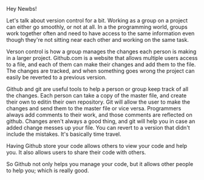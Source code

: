 
Hey Newbs!


Let's talk about version control for a bit.  Working as a group on a project can either go smoothly, or not at all.  In a the programming world, groups work together often and need to have access to the same information even though they're not sitting near each other and working on the same task.

Verson control is how a group manages the changes each person is making in a larger project.  Github.com is a website that allows multiple users access to a file, and each of them can make their changes and add them to the file.
The changes are tracked, and when something goes wrong the project can easily be reverted to a previous version.

Github and git are useful tools to help a person or group keep track of all the changes.  Each person can take a copy of the master file, and create their own to editin their own repository.  Git will allow the user to make the changes and send them to the master file or vice versa. Programmers always add comments to their work, and those comments are reflected on github. Changes aren't always a good thing, and git will help you in case an added change messes up your file.  You can revert to  a version that didn't include the mistakes.  It's basically time travel.

Having Github store your code allows others to view your code and help you.  It also allows users to share their code with others.

So Github not only helps you manage your code, but it allows other people to help you;  which is really good.

